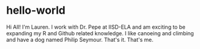 # hello-world

Hi All!
I'm Lauren. I work with Dr. Pepe at IISD-ELA and am exciting to be expanding my R and Github related knowledge.
I like canoeing and climbing and have a dog named Philip Seymour. 
That's it. That's me.
